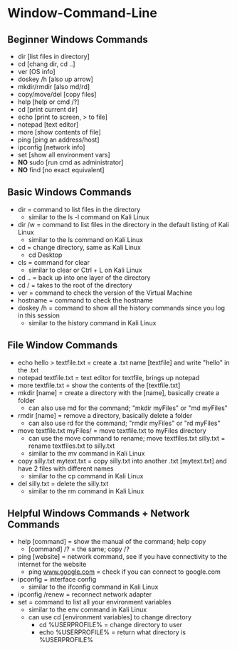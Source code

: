 # Window-Command-Line

<h2>Beginner Windows Commands</h2>

- dir [list files in directory]
- cd [chang dir, cd ..]
- ver [OS info]
- doskey /h [also up arrow]
- mkdir/rmdir [also md/rd]
- copy/move/del [copy files]
- help [help or cmd /?]
- cd [print current dir]
- echo [print to screen, > to file]
- notepad [text editor]
- more [show contents of file]
- ping [ping an address/host]
- ipconfig [network info]
- set [show all environment vars]
- **NO** sudo [run cmd as administrator]
- **NO** find [no exact equivalent]

<h2></h2>

<h2>Basic Windows Commands</h2>

- dir = command to list files in the directory
  - similar to the ls -l command on Kali Linux
- dir /w = command to list files in the directory in the default listing of Kali Linux
  - similar to the ls command on Kali Linux
- cd = change directory, same as Kali Linux
  - cd Desktop
- cls = command for clear
  - similar to clear or Ctrl + L on Kali Linux
- cd .. = back up into one layer of the directory
- cd / = takes to the root of the directory
- ver = command to check the version of the Virtual Machine
- hostname = command to check the hostname
- doskey /h = command to show all the history commands since you log in this session
  - similar to the history command in Kali Linux

<h2></h2>

<h2>File Window Commands</h2>

- echo hello > textfile.txt = create a .txt name [textfile] and write "hello" in the .txt
- notepad textfile.txt = text editor for textfile, brings up notepad
- more textfile.txt = show the contents of the [textfile.txt]
- mkdir [name] = create a directory with the [name], basically create a folder
  - can also use md for the command; "mkdir myFiles" or "md myFiles"
- rmdir [name] = remove a directory, basically delete a folder
  - can also use rd for the command; "rmdir myFiles" or "rd myFiles"
- move textfile.txt myFiles/ = move textfile.txt to myFiles directory
  - can use the move command to rename; move textfiles.txt silly.txt = rename textfiles.txt to silly.txt
  - similar to the mv command in Kali Linux
- copy silly.txt mytext.txt = copy silly.txt into another .txt [mytext.txt] and have 2 files with different names
  -  similar to the cp command in Kali Linux
- del silly.txt = delete the silly.txt
  -  similar to the rm command in Kali Linux
 
<h2></h2>

<h2>Helpful Windows Commands + Network Commands</h2>

- help [command] = show the manual of the command; help copy
  - [command] /? = the same; copy /?
- ping [website] = network command, see if you have connectivity to the internet for the website
  - ping www.google.com = check if you can connect to google.com
- ipconfig = interface config
  - similar to the ifconfig command in Kali Linux
- ipconfig /renew = reconnect network adapter
- set = command to list all your environment variables
  - similar to the env command in Kali Linux
  - can use cd [environment variables] to change directory
    - cd %USERPROFILE% = change directory to user
    - echo %USERPROFILE% = return what directory is %USERPROFILE%
